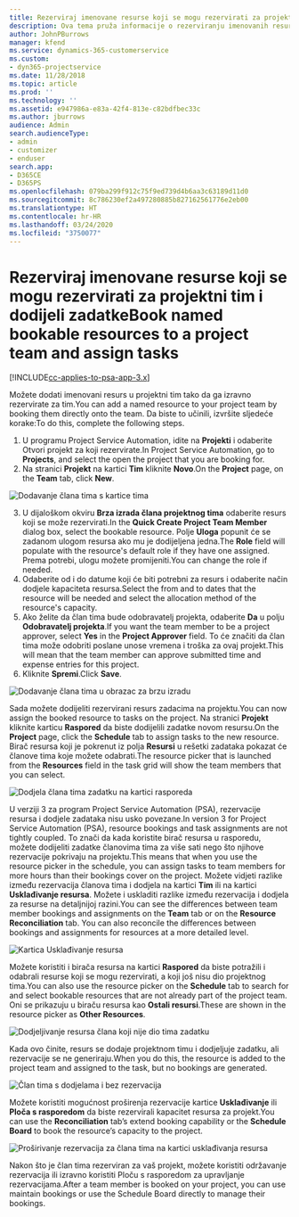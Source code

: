 ```yaml
---
title: Rezerviraj imenovane resurse koji se mogu rezervirati za projektni tim i dodijeli zadatke
description: Ova tema pruža informacije o rezerviranju imenovanih resursa za projektne timove i o dodjeli istih zadacima.
author: JohnPBurrows
manager: kfend
ms.service: dynamics-365-customerservice
ms.custom:
- dyn365-projectservice
ms.date: 11/28/2018
ms.topic: article
ms.prod: ''
ms.technology: ''
ms.assetid: e947986a-e83a-42f4-813e-c82bdfbec33c
ms.author: jburrows
audience: Admin
search.audienceType:
- admin
- customizer
- enduser
search.app:
- D365CE
- D365PS
ms.openlocfilehash: 079ba299f912c75f9ed739d4b6aa3c63189d11d0
ms.sourcegitcommit: 8c786230ef2a497280885b827162561776e2eb00
ms.translationtype: HT
ms.contentlocale: hr-HR
ms.lasthandoff: 03/24/2020
ms.locfileid: "3750077"
---
```

# <a name="book-named-bookable-resources-to-a-project-team-and-assign-tasks"></a><span data-ttu-id="1645d-103">Rezerviraj imenovane resurse koji se mogu rezervirati za projektni tim i dodijeli zadatke</span><span class="sxs-lookup"><span data-stu-id="1645d-103">Book named bookable resources to a project team and assign tasks</span></span> 

[!INCLUDE[cc-applies-to-psa-app-3.x](../includes/cc-applies-to-psa-app-3x.md)]

<span data-ttu-id="1645d-104">Možete dodati imenovani resurs u projektni tim tako da ga izravno rezervirate za tim.</span><span class="sxs-lookup"><span data-stu-id="1645d-104">You can  add a named resource to your project team by booking them directly onto the team.</span></span> <span data-ttu-id="1645d-105">Da biste to učinili, izvršite sljedeće korake:</span><span class="sxs-lookup"><span data-stu-id="1645d-105">To do this, complete the following steps.</span></span>

1. <span data-ttu-id="1645d-106">U programu Project Service Automation, idite na **Projekti** i odaberite Otvori projekt za koji rezervirate.</span><span class="sxs-lookup"><span data-stu-id="1645d-106">In  Project Service Automation, go to **Projects**, and select the open the project that you are booking for.</span></span>
2. <span data-ttu-id="1645d-107">Na stranici **Projekt** na kartici **Tim** kliknite **Novo**.</span><span class="sxs-lookup"><span data-stu-id="1645d-107">On the **Project** page, on the **Team** tab, click **New**.</span></span> 

![Dodavanje člana tima s kartice tima](media/RM-how-to-1.png)

3. <span data-ttu-id="1645d-109">U dijaloškom okviru **Brza izrada člana projektnog tima** odaberite resurs koji se može rezervirati.</span><span class="sxs-lookup"><span data-stu-id="1645d-109">In the **Quick Create Project Team Member** dialog box, select the bookable resource.</span></span> <span data-ttu-id="1645d-110">Polje **Uloga** popunit će se zadanom ulogom resursa ako mu je dodijeljena jedna.</span><span class="sxs-lookup"><span data-stu-id="1645d-110">The **Role** field will populate with the resource's default role if they have one assigned.</span></span> <span data-ttu-id="1645d-111">Prema potrebi, ulogu možete promijeniti.</span><span class="sxs-lookup"><span data-stu-id="1645d-111">You can change the role if needed.</span></span> 
4. <span data-ttu-id="1645d-112">Odaberite od i do datume koji će biti potrebni za resurs i odaberite način dodjele kapaciteta resursa.</span><span class="sxs-lookup"><span data-stu-id="1645d-112">Select the from and to dates that the resource will be needed and select the allocation method of the resource's capacity.</span></span> 
5. <span data-ttu-id="1645d-113">Ako želite da član tima bude odobravatelj projekta, odaberite **Da** u polju **Odobravatelj projekta**.</span><span class="sxs-lookup"><span data-stu-id="1645d-113">If you want the team member to be a project approver, select **Yes** in the **Project Approver** field.</span></span> <span data-ttu-id="1645d-114">To će značiti da član tima može odobriti poslane unose vremena i troška za ovaj projekt.</span><span class="sxs-lookup"><span data-stu-id="1645d-114">This will mean that the team member can approve submitted time and expense entries for this project.</span></span> 
6. <span data-ttu-id="1645d-115">Kliknite **Spremi**.</span><span class="sxs-lookup"><span data-stu-id="1645d-115">Click **Save**.</span></span>

![Dodavanje člana tima u obrazac za brzu izradu](media/RM-how-to-2.png)


<span data-ttu-id="1645d-117">Sada možete dodijeliti rezervirani resurs zadacima na projektu.</span><span class="sxs-lookup"><span data-stu-id="1645d-117">You can now assign the booked resource to tasks on the project.</span></span> <span data-ttu-id="1645d-118">Na stranici **Projekt** kliknite karticu **Raspored** da biste dodijelili zadatke novom resursu.</span><span class="sxs-lookup"><span data-stu-id="1645d-118">On the **Project** page, click the **Schedule** tab to assign tasks to the new resource.</span></span> <span data-ttu-id="1645d-119">Birač resursa koji je pokrenut iz polja **Resursi** u rešetki zadataka pokazat će članove tima koje možete odabrati.</span><span class="sxs-lookup"><span data-stu-id="1645d-119">The resource picker that is launched from the **Resources** field in the task grid will show the team members that you can select.</span></span>

![Dodjela člana tima zadatku na kartici rasporeda](media/RM-how-to-3.png)

<span data-ttu-id="1645d-121">U verziji 3 za program Project Service Automation (PSA), rezervacije resursa i dodjele zadataka nisu usko povezane.</span><span class="sxs-lookup"><span data-stu-id="1645d-121">In version 3 for Project Service Automation (PSA), resource bookings and task assignments are not tightly coupled.</span></span> <span data-ttu-id="1645d-122">To znači da kada koristite birač resursa u rasporedu, možete dodijeliti zadatke članovima tima za više sati nego što njihove rezervacije pokrivaju na projektu.</span><span class="sxs-lookup"><span data-stu-id="1645d-122">This means that when you use the resource picker in the schedule, you can assign tasks to team members for more hours than their bookings cover on the project.</span></span>
<span data-ttu-id="1645d-123">Možete vidjeti razlike između rezervacija članova tima i dodjela na kartici **Tim** ili na kartici **Usklađivanje resursa**. Možete i uskladiti razlike između rezervacija i dodjela za resurse na detaljnijoj razini.</span><span class="sxs-lookup"><span data-stu-id="1645d-123">You can see the differences between team member bookings and assignments on the **Team** tab or on the **Resource Reconciliation** tab. You can also reconcile the differences between bookings and assignments for resources at a more detailed level.</span></span>

![Kartica Usklađivanje resursa](media/RM-how-to-4.png)

<span data-ttu-id="1645d-125">Možete koristiti i birača resursa na kartici **Raspored** da biste potražili i odabrali resurse koji se mogu rezervirati, a koji još nisu dio projektnog tima.</span><span class="sxs-lookup"><span data-stu-id="1645d-125">You can also use the resource picker on the **Schedule** tab to search for and select bookable resources that are not already part of the project team.</span></span> <span data-ttu-id="1645d-126">Oni se prikazuju u biraču resursa kao **Ostali resursi**.</span><span class="sxs-lookup"><span data-stu-id="1645d-126">These are shown in the resource picker as **Other Resources**.</span></span>

![Dodjeljivanje resursa člana koji nije dio tima zadatku](media/RM-how-to-5.png)

<span data-ttu-id="1645d-128">Kada ovo činite, resurs se dodaje projektnom timu i dodjeljuje zadatku, ali rezervacije se ne generiraju.</span><span class="sxs-lookup"><span data-stu-id="1645d-128">When you do this, the resource is added to the project team and assigned to the task, but no bookings are generated.</span></span>

![Član tima s dodjelama i bez rezervacija](media/RM-how-to-6.png)

<span data-ttu-id="1645d-130">Možete koristiti mogućnost proširenja rezervacije kartice **Usklađivanje** ili **Ploča s rasporedom** da biste rezervirali kapacitet resursa za projekt.</span><span class="sxs-lookup"><span data-stu-id="1645d-130">You can use the **Reconciliation** tab’s extend booking capability or the **Schedule Board** to book the resource’s capacity to the project.</span></span>

![Proširivanje rezervacija za člana tima na kartici usklađivanja resursa](media/RM-how-to-7.png)

<span data-ttu-id="1645d-132">Nakon što je član tima rezerviran za vaš projekt, možete koristiti održavanje rezervacija ili izravno koristiti Ploču s rasporedom za upravljanje rezervacijama.</span><span class="sxs-lookup"><span data-stu-id="1645d-132">After a team member is booked on your project, you can use maintain bookings or use the Schedule Board directly to manage their bookings.</span></span>

